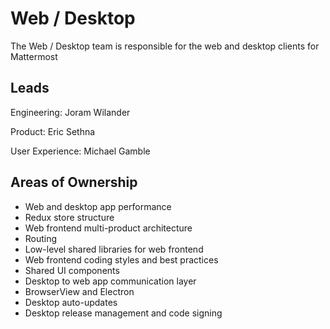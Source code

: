 # Web / Desktop

The Web / Desktop team is responsible for the web and desktop clients for Mattermost

## Leads

Engineering: Joram Wilander

Product: Eric Sethna

User Experience:  Michael Gamble

## Areas of Ownership
- Web and desktop app performance
- Redux store structure
- Web frontend multi-product architecture
- Routing
- Low-level shared libraries for web frontend
- Web frontend coding styles and best practices
- Shared UI components
- Desktop to web app communication layer
- BrowserView and Electron
- Desktop auto-updates
- Desktop release management and code signing
